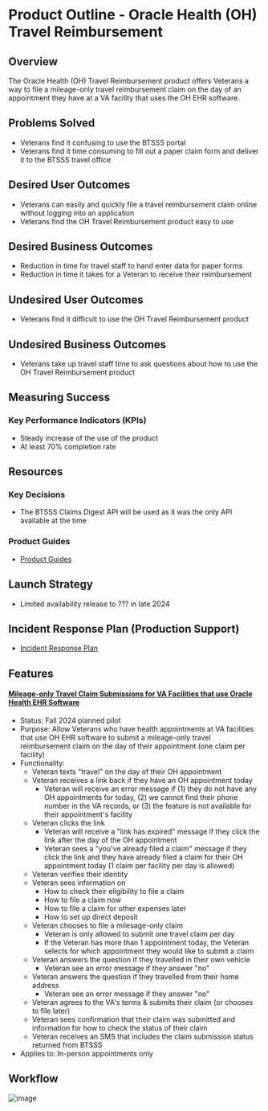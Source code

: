 # Product Outline - Oracle Health (OH) Travel Reimbursement

## Overview
The Oracle Health (OH) Travel Reimbursement product offers Veterans a way to file a mileage-only travel reimbursement claim on the day of an appointment they have at a VA facility that uses the OH EHR software.

## Problems Solved
- Veterans find it confusing to use the BTSSS portal
- Veterans find it time consuming to fill out a paper claim form and deliver it to the BTSSS travel office

## Desired User Outcomes
 - Veterans can easily and quickly file a travel reimbursement claim online without logging into an application
 - Veterans find the OH Travel Reimbursement product easy to use
 
## Desired Business Outcomes
 - Reduction in time for travel staff to hand enter data for paper forms
 - Reduction in time it takes for a Veteran to receive their reimbursement
  
## Undesired User Outcomes
 - Veterans find it difficult to use the OH Travel Reimbursement product

## Undesired Business Outcomes
 - Veterans take up travel staff time to ask questions about how to use the OH Travel Reimbursement product
 
## Measuring Success

### Key Performance Indicators (KPIs)
- Steady increase of the use of the product
- At least 70% completion rate

## Resources

### Key Decisions
- The BTSSS Claims Digest API will be used as it was the only API available at the time
  
### Product Guides
- [Product Guides](https://github.com/department-of-veterans-affairs/va.gov-team/blob/master/products/health-care/checkin/product/product-guides/README.md#day-of-check-in-or-patient-check-in)

## Launch Strategy
- Limited availability release to ??? in late 2024

## Incident Response Plan (Production Support)
- [Incident Response Plan](https://github.com/department-of-veterans-affairs/va.gov-team/blob/master/products/health-care/checkin/engineering/production-support.md)

## Features

#### [Mileage-only Travel Claim Submissions for VA Facilities that use Oracle Health EHR Software](https://github.com/department-of-veterans-affairs/va.gov-team/blob/master/products/health-care/checkin/product/Initiatives/check-in-for-oracle-health.md)
- Status: Fall 2024 planned pilot
- Purpose: Allow Veterans who have health appointments at VA facilities that use OH EHR software to submit a mileage-only travel reimbursement claim on the day of their appointment (one claim per facility)
- Functionality:
    - Veteran texts "travel" on the day of their OH appointment
    - Veteran receives a link back if they have an OH appointment today 
        - Veteran will receive an error message if (1) they do not have any OH appointments for today, (2) we cannot find their phone number in the VA records, or (3) the feature is not available for their appointment's facility
    - Veteran clicks the link 
        - Veteran will receive a "link has expired" message if they click the link after the day of the OH appointment
        - Veteran sees a "you've already filed a claim" message if they click the link and they have already filed a claim for their OH appointment today (1 claim per facility per day is allowed)
    - Veteran verifies their identity  
    - Veteran sees information on
        - How to check their eligibility to file a claim
        - How to file a claim now
        - How to file a claim for other expenses later
        - How to set up direct deposit
    - Veteran chooses to file a milesage-only claim
        - Veteran is only allowed to submit one travel claim per day
        - If the Veteran has more than 1 appointment today, the Veteran selects for which appointment they would like to submit a claim
    - Veteran answers the question if they travelled in their own vehicle
        - Veteran see an error message if they answer "no"
    - Veteran answers the question if they travelled from their home address
        - Veteran see an error message if they answer "no"  
    - Veteran agrees to the VA's terms & submits their claim (or chooses to file later)
    - Veteran sees confirmation that their claim was submitted and information for how to check the status of their claim
    - Veteran receives an SMS that includes the claim submission status returned from BTSSS
- Applies to: In-person appointments only

## Workflow

![image](https://github.com/user-attachments/assets/89c0a7b9-95fd-42cb-87b9-83c43c225f4e)








